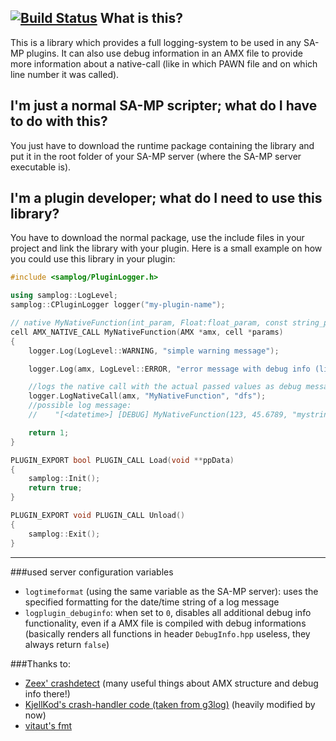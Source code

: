 [![Build Status](https://travis-ci.org/maddinat0r/samp-log-core.svg?branch=master)](https://travis-ci.org/maddinat0r/samp-log-core)
What is this?  
-----
This is a library which provides a full logging-system to be used in any SA-MP plugins. It can also use debug information in an AMX file to provide more information about a native-call (like in which PAWN file and on which line number it was called).

I'm just a normal SA-MP scripter; what do I have to do with this?
-----
You just have to download the runtime package containing the library and put it in the root folder of your SA-MP server (where the SA-MP server executable is).

I'm a plugin developer; what do I need to use this library?
-----
You have to download the normal package, use the include files in your project and link the library with your plugin.
Here is a small example on how you could use this library in your plugin:
```cpp
#include <samplog/PluginLogger.h>

using samplog::LogLevel;
samplog::CPluginLogger logger("my-plugin-name");

// native MyNativeFunction(int_param, Float:float_param, const string_param[]);
cell AMX_NATIVE_CALL MyNativeFunction(AMX *amx, cell *params)
{
	logger.Log(LogLevel::WARNING, "simple warning message");

	logger.Log(amx, LogLevel::ERROR, "error message with debug info (line number, file) appended");

	//logs the native call with the actual passed values as debug message
	logger.LogNativeCall(amx, "MyNativeFunction", "dfs");
	//possible log message: 
	//    "[<datetime>] [DEBUG] MyNativeFunction(123, 45.6789, "mystring") (my-script.pwn:43)"

	return 1;
}

PLUGIN_EXPORT bool PLUGIN_CALL Load(void **ppData)
{
    samplog::Init();
    return true;
}

PLUGIN_EXPORT void PLUGIN_CALL Unload()
{
	samplog::Exit();
}
```
----
###used server configuration variables
- `logtimeformat` (using the same variable as the SA-MP server): uses the specified formatting for the date/time string of a log message  
- `logplugin_debuginfo`: when set to `0`, disables all additional debug info functionality, even if a AMX file is compiled with debug informations (basically renders all functions in header `DebugInfo.hpp` useless, they always return `false`)  

###Thanks to:
- [Zeex' crashdetect](https://github.com/Zeex/samp-plugin-crashdetect) (many useful things about AMX structure and debug info there!)
- [KjellKod's crash-handler code (taken from g3log)](https://github.com/KjellKod/g3log) (heavily modified by now)
- [vitaut's fmt](https://github.com/fmtlib/fmt)

